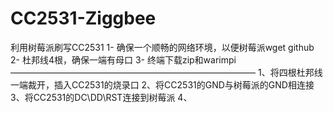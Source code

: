 # CC2531-Ziggbee
利用树莓派刷写CC2531
1- 确保一个顺畅的网络环境，以便树莓派wget github
2- 杜邦线4根，确保一端有母口
3- 终端下载zip和warimpi
————————————————————————————
1、将四根杜邦线一端裁开，插入CC2531的烧录口
2、将CC2531的GND与树莓派的GND相连接
3、将CC2531的DC\DD\RST连接到树莓派
4、
